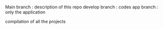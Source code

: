 Main branch : description of this repo
develop branch : codes
app branch : only the application

compilation of all the projects
